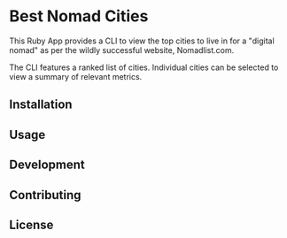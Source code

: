 # Best Nomad Cities

This Ruby App provides a CLI to view the top cities to live in for a "digital nomad" as per the wildly successful website, Nomadlist.com.

The CLI features a ranked list of cities. Individual cities can be selected to view a summary of relevant metrics.

## Installation



## Usage

## Development

## Contributing

## License
